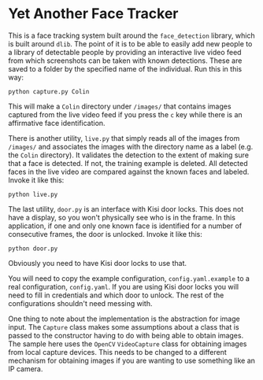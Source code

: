 # Yet Another Face Tracker

This is a face tracking system built around the
`face_detection` library, which is built around
`dlib`.  The point of it is to be able to easily
add new people to a library of detectable people
by providing an interactive live video feed from
which screenshots can be taken with known 
detections.  These are saved to a folder by
the specified name of the individual.  Run this 
in this way:

```
python capture.py Colin
```

This will make a `Colin` directory under `/images/`
that contains images captured from the live 
video feed if you press the `c` key while there is
an affirmative face identification.

There is another utility, `live.py` that simply
reads all of the images from `/images/` and
associates the images with the directory name as a
label (e.g. the `Colin` directory).  It validates
the detection to the extent of making sure that a
face is detected.  If not, the training example
is deleted.  All detected faces in the live 
video are compared against the known faces and 
labeled.  Invoke it like this:

```
python live.py
```

The last utility, `door.py` is an interface with 
Kisi door locks.  This does not have a display,
so you won't physically see who is in the frame.  In
this application, if one and only one known face is
identified for a number of consecutive frames, the
door is unlocked.  Invoke it like this:

```
python door.py
```

Obviously you need to have Kisi door locks to 
use that.

You will need to copy the example configuration,
`config.yaml.example` to a real configuration,
`config.yaml`.  If you are using Kisi door locks
you will need to fill in credentials and which
door to unlock.  The rest of the configurations
shouldn't need messing with.

One thing to note about the implementation is the
abstraction for image input.  The `Capture` class
makes some assumptions about a class that is
passed to the constructor having to do with being
able to obtain images.  The sample here uses the
`OpenCV` `VideoCapture` class for obtaining images
from local capture devices.  This needs to be 
changed to a different mechanism for obtaining
images if you are wanting to use something like
an IP camera.
